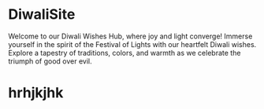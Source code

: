 # DiwaliSite
Welcome to our Diwali Wishes Hub, where joy and light converge! Immerse yourself in the spirit of the Festival of Lights with our heartfelt Diwali wishes. Explore a tapestry of traditions, colors, and warmth as we celebrate the triumph of good over evil. 
<h1>hrhjkjhk</h1>
